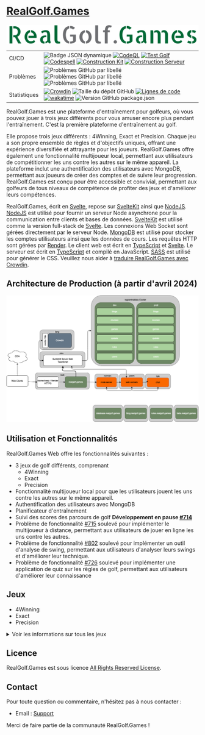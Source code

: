 # [RealGolf.Games](https://realgolf.games)

![Bannière RealGolf.Games](https://raw.githubusercontent.com/realgolf/web/main/img/logo_banner.PNG)

|              |                                                                                                                                                                                                                                                                                                                                                                                                                                                                                                                                                                                                                                                                                                                                                                                                                                                                                                                                                                                                                                                                                                    |
| ------------ | -------------------------------------------------------------------------------------------------------------------------------------------------------------------------------------------------------------------------------------------------------------------------------------------------------------------------------------------------------------------------------------------------------------------------------------------------------------------------------------------------------------------------------------------------------------------------------------------------------------------------------------------------------------------------------------------------------------------------------------------------------------------------------------------------------------------------------------------------------------------------------------------------------------------------------------------------------------------------------------------------------------------------------------------------------------------------------------------------- |
| CI/CD        | ![Badge JSON dynamique](https://img.shields.io/badge/dynamic/json?url=https%3A%2F%2Frender-deploy-status-vwj3.onrender.com%2Fsrv-cpbhfa5ds78s73evmceg&query=status&style=flat-square&logo=render&label=Render) [![CodeQL](https://github.com/realgolf/realgolf/actions/workflows/github-code-scanning/codeql/badge.svg)](https://github.com/realgolf/realgolf/actions/workflows/github-code-scanning/codeql) [![Test Golf](https://github.com/realgolf/realgolf/actions/workflows/test.yml/badge.svg)](https://github.com/realgolf/realgolf/actions/workflows/test.yml) [![Codespell](https://github.com/realgolf/realgolf/actions/workflows/codespell.yml/badge.svg?branch=main)](https://github.com/realgolf/realgolf/actions/workflows/codespell.yml) [![Construction Kit](https://github.com/realgolf/realgolf/actions/workflows/kit.yml/badge.svg)](https://github.com/realgolf/realgolf/actions/workflows/kit.yml) [![Construction Serveur](https://github.com/realgolf/realgolf/actions/workflows/server.yml/badge.svg)](https://github.com/realgolf/realgolf/actions/workflows/server.yml) |
| Problèmes    | ![Problèmes GitHub par libellé](https://img.shields.io/github/issues/realgolf/realgolf/feature) ![Problèmes GitHub par libellé](https://img.shields.io/github/issues/realgolf/realgolf/bug) ![Problèmes GitHub par libellé](https://img.shields.io/github/issues/realgolf/realgolf/game)                                                                                                                                                                                                                                                                                                                                                                                                                                                                                                                                                                                                                                                                                                                                                                                                           |
| Statistiques | [![Crowdin](https://badges.crowdin.net/realgolf/localized.svg)](https://crowdin.com/project/realgolf) ![Taille du dépôt GitHub](https://img.shields.io/github/repo-size/realgolf/realgolf) [![Lignes de code](https://tokei.rs/b1/github/realgolf/realgolf)](https://github.com/XAMPPRocky/tokei) [![wakatime](https://wakatime.com/badge/github/realgolf/web.svg)](https://wakatime.com/badge/github/realgolf/web) ![Version GitHub package.json](https://img.shields.io/github/package-json/v/realgolf/realgolf)                                                                                                                                                                                                                                                                                                                                                                                                                                                                                                                                                                                 |

RealGolf.Games est une plateforme d'entraînement pour golfeurs, où vous pouvez jouer à trois jeux différents pour vous amuser encore plus pendant l'entraînement. C'est la première plateforme d'entraînement au golf.

Elle propose trois jeux différents : 4Winning, Exact et Precision. Chaque jeu a son propre ensemble de règles et d'objectifs uniques, offrant une expérience diversifiée et attrayante pour les joueurs. RealGolf.Games offre également une fonctionnalité multijoueur local, permettant aux utilisateurs de compétitionner les uns contre les autres sur le même appareil. La plateforme inclut une authentification des utilisateurs avec MongoDB, permettant aux joueurs de créer des comptes et de suivre leur progression. RealGolf.Games est conçu pour être accessible et convivial, permettant aux golfeurs de tous niveaux de compétence de profiter des jeux et d'améliorer leurs compétences.

RealGolf.Games, écrit en [Svelte](https://svelte.dev), repose sur [SvelteKit](https://kit.svelte.dev) ainsi que [NodeJS](https://nodejs.org/en). [NodeJS](https://nodejs.org/en) est utilisé pour fournir un serveur Node asynchrone pour la communication entre clients et bases de données. [SvelteKit](https://kit.svelte.dev) est utilisé comme la version full-stack de [Svelte](https://svelte.dev). Les connexions Web Socket sont gérées directement par le serveur Node. [MongoDB](https://www.mongodb.com/) est utilisé pour stocker les comptes utilisateurs ainsi que les données de cours. Les requêtes HTTP sont gérées par [Render](https://render.com). Le client web est écrit en [TypeScript](https://www.typescriptlang.org/) et [Svelte](https://svelte.dev). Le serveur est écrit en [TypeScript](https://www.typescriptlang.org/) et compilé en JavaScript. [SASS](https://sass-lang.com/) est utilisé pour générer le CSS. Veuillez nous aider à [traduire RealGolf.Games avec Crowdin](https://crowdin.com/project/realgolf).

## Architecture de Production (à partir d'avril 2024)

![Diagramme d'architecture de production du serveur RealGolf.Games](https://raw.githubusercontent.com/realgolf/realgolf/main/img/architecture.png)

## Utilisation et Fonctionnalités

RealGolf.Games Web offre les fonctionnalités suivantes :

- 3 jeux de golf différents, comprenant
  - 4Winning
  - Exact
  - Precision
- Fonctionnalité multijoueur local pour que les utilisateurs jouent les uns contre les autres sur le même appareil.
- Authentification des utilisateurs avec MongoDB
- Planificateur d'entraînement
- Suivi des scores des parcours de golf **Développement en pause [#714](https://github.com/realgolf/realgolf/issues/714)**
- Problème de fonctionnalité [#715](https://github.com/realgolf/realgolf/issues/715) soulevé pour implémenter le multijoueur à distance, permettant aux utilisateurs de jouer en ligne les uns contre les autres.
- Problème de fonctionnalité [#802](https://github.com/realgolf/realgolf/issues/802) soulevé pour implémenter un outil d'analyse de swing, permettant aux utilisateurs d'analyser leurs swings et d'améliorer leur technique.
- Problème de fonctionnalité [#726](https://github.com/realgolf/realgolf/issues/726) soulevé pour implémenter une application de quiz sur les règles de golf, permettant aux utilisateurs d'améliorer leur connaissance

## Jeux

- 4Winning
- Exact
- Precision

<details>
  <summary>Voir les informations sur tous les jeux</summary>

### 4Winning

Dans 4Winning, l'objectif est de connecter stratégiquement quatre pièces en ligne. Notre version du jeu présente un plateau plus grand que la disposition standard 4x4, avec 8 colonnes et 9 rangées. Les colonnes supplémentaires de chaque côté introduisent un défi : les joueurs doivent frapper une distance spécifique dans la déviation latérale. Cet aspect devient plus prononcé en Mode Argent et au-dessus, ajoutant de la complexité et obligeant les joueurs à considérer soigneusement leurs mouvements.

![Jeu 4Winning](https://raw.githubusercontent.com/realgolf/realgolf/main/img/4Winning.png)

### Exact

Exact est un jeu où l'objectif est de frapper 100 ou moins tout en marquant le plus de points possible. Les joueurs gagnent des points selon les critères suivants : Atteindre exactement 100 mètres accorde 5 points, frapper des multiples de dix rapporte 3 points, les nombres avec des chiffres répétés marquent 2 points. De plus, frapper la même rangée double les points gagnés. Cependant, tout autre nombre dépassant 100 ou tombant en dessous de 5 entraîne une déduction d'un point. Tout autre nombre entre 5 et 100 rapporte 1 point. Le défi réside dans l'équilibre entre la précision et la maximisation des points pour obtenir le score le plus élevé.

![Jeu Exact](https://raw.githubusercontent.com/realgolf/realgolf/main/img/Exact.png)

### Precision

Precision est un jeu où l'objectif est de se rapprocher le plus possible des cibles. Pour chaque mètre que vous manquez la cible, vous recevrez une déduction d'un point. Le gagnant du jeu est le joueur avec le plus de points à la fin. Le jeu se termine jusqu'à ce qu'il ne reste plus qu'un joueur avec des points. Vous pouvez observer la distance que vous devez tirer et l'équipe actuelle, ainsi que les points restants pour chaque équipe.

![Jeu Precision](https://raw.githubusercontent.com/realgolf/realgolf/main/img/Precision.png)

</details>

## Licence

RealGolf.Games est sous licence [All Rights Reserved License](LICENSE.md).

## Contact

Pour toute question ou commentaire, n'hésitez pas à nous contacter :

- Email : [Support](mailto:support@realgolf.games)

Merci de faire partie de la communauté RealGolf.Games !
